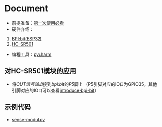 # Document

- 前提准备：[第一次使用必看](https://github.com/aJantes/Initialize-the-board/blob/master/readme.md)
- 硬件介绍：
1. [BPI:bit(ESP32)](https://github.com/aJantes/introduce-bpi-bit/blob/master/readme.md)
2. [HC-SR501](https://github.com/aJantes/MircoPython-boby-sence-modul/blob/master/HC-SR501.pdf)
- 编程工具：[pycharm](https://github.com/aJantes/use-pycharm/blob/master/readme.md)

## 对HC-SR501模块的应用
- 将*OUT信号输出*接到*bpi:bit*的*P5*脚上
（P5引脚对应的IO口为GPIO35，其他引脚对应的IO口可以查看[introduce-bpi-bit](https://github.com/aJantes/introduce-bpi-bit/blob/master/readme.md)）

## 示例代码
- [sense-modul.py](https://github.com/aJantes/MircoPython-boby-sence-modul/blob/master/sense-modul.py)
